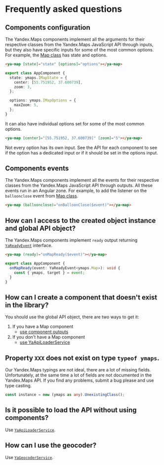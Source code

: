 # Frequently asked questions

## Components configuration

The Yandex.Maps components implement all the arguments for their respective classes from the Yandex.Maps JavaScript API
through inputs, but they also have specific inputs for some of the most common options. For example,
the [Map class](https://yandex.com/dev/maps/jsapi/doc/2.1/ref/reference/Map.html) has state and options.

```html
<ya-map [state]="state" [options]="options"></ya-map>
```

```typescript
export class AppComponent {
  state: ymaps.IMapState = {
    center: [55.751952, 37.600739],
    zoom: 3,
  };

  options: ymaps.IMapOptions = {
    maxZoom: 5,
  };
}
```

It can also have individual options set for some of the most common options.

```html
<ya-map [center]="[55.751952, 37.600739]" [zoom]="5"></ya-map>
```

Not every option has its own input. See the API for each component to see if the option has a dedicated input or if it
should be set in the options input.

## Components events

The Yandex.Maps components implement all the events for their respective classes from the Yandex.Maps JavaScript API
through outputs. All these events run in an Angular zone. For example, to add the listener on the `balloonclose` event
from [Map class](https://yandex.ru/dev/maps/jsapi/doc/2.1/ref/reference/Map.html#Map__events-summary).

```html
<ya-map (balloonclose)="onBalloonClose($event)"></ya-map>
```

## How can I access to the created object instance and global API object?

The Yandex.Maps components implement `ready` output
returning [`YaReadyEvent`](v2/interfaces/YaReadyEvent) interface.

```html
<ya-map (ready)="onMapReady($event)"></ya-map>
```

```typescript
export class AppComponent {
  onMapReady(event: YaReadyEvent<ymaps.Map>): void {
    const { ymaps, target } = event;
  }
}
```

## How can I create a component that doesn't exist in the library?

You should use the global API object, there are two ways to get it:

1. If you have a Map component
   - [use component outputs](#how-can-i-access-to-the-created-object-instance-and-global-api-object)
2. If you don't have a Map component
   - [use YaApiLoaderService](#is-it-possible-to-load-the-api-without-using-components)

## Property `XXX` does not exist on type `typeof ymaps`.

Our Yandex.Maps typings are not ideal, there are a lot of missing fields. Unfortunately, at the same time a lot of
fields are not documented in the Yandex.Maps API. If you find any problems, submit a bug please and use type casting.

```typescript
const instance = new (ymaps as any).UnexistingClass();
```

## Is it possible to load the API without using components?

Use [`YaApiLoaderService`](v2/services/YaApiLoaderService).

## How can I use the geocoder?

Use [`YaGeocoderService`](v2/services/YaGeocoderService).
